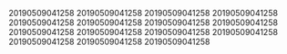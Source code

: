 20190509041258
20190509041258
20190509041258
20190509041258
20190509041258
20190509041258
20190509041258
20190509041258
20190509041258
20190509041258
20190509041258
20190509041258
20190509041258
20190509041258
20190509041258
